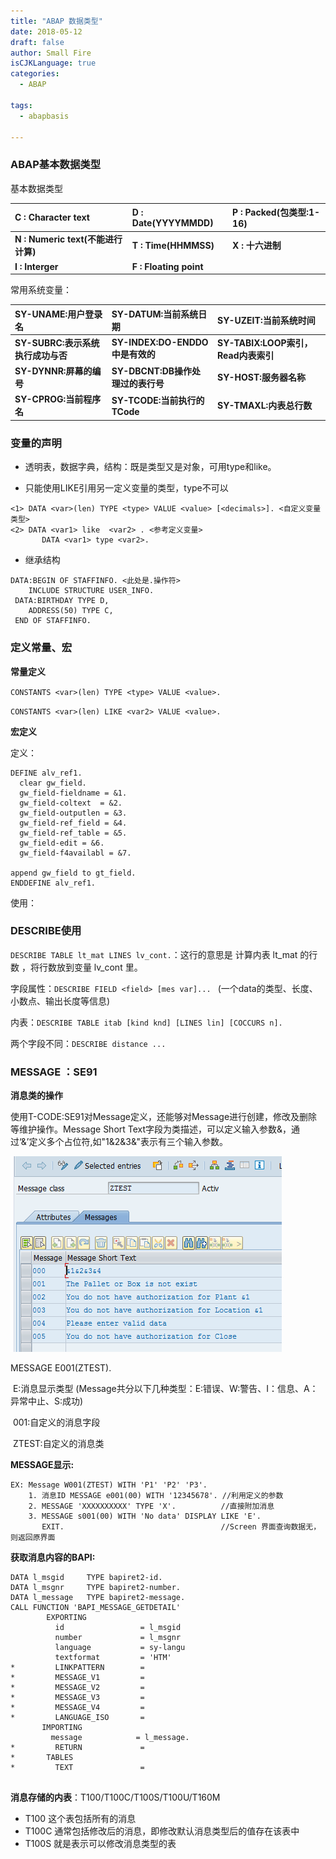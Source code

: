 ```yaml
---
title: "ABAP 数据类型"
date: 2018-05-12
draft: false
author: Small Fire
isCJKLanguage: true
categories: 
  - ABAP

tags: 
  - abapbasis

---
```


### ABAP基本数据类型

  基本数据类型

| C : Character text                 | D : Date(YYYYMMDD)     | P : Packed(包类型:1-16) |
| :--------------------------------- | :--------------------- | :---------------------- |
| **N : Numeric text(不能进行计算)** | **T : Time(HHMMSS)**   | **X : 十六进制**        |
| **I : Interger**                   | **F : Floating point** |                         |

   常用系统变量：

| SY-UNAME:用户登录名     | SY-DATUM:当前系统日期                 | SY-UZEIT:当前系统时间 |
| :---------------------- | :-------------------------------- | :--------------------- |
| **SY-SUBRC:表示系统执行成功与否** | **SY-INDEX:DO-ENDDO 中是有效的** | **SY-TABIX:LOOP索引，Read内表索引** |
| **SY-DYNNR:屏幕的编号** | **SY-DBCNT:DB操作处理过的表行号** | **SY-HOST:服务器名称** |
| **SY-CPROG:当前程序名** | **SY-TCODE:当前执行的TCode** | **SY-TMAXL:内表总行数** |

### 变量的声明
- 透明表，数据字典，结构：既是类型又是对象，可用type和like。

- 只能使用LIKE引用另一定义变量的类型，type不可以

```JS
<1> DATA <var>(len) TYPE <type> VALUE <value> [<decimals>]. <自定义变量类型>
<2> DATA <var1> like  <var2> . <参考定义变量>
	   DATA <var1> type <var2>. 
```

- 继承结构

```JS
DATA:BEGIN OF STAFFINFO. <此处是.操作符>
    INCLUDE STRUCTURE USER_INFO.
 DATA:BIRTHDAY TYPE D,
    ADDRESS(50) TYPE C,
 END OF STAFFINFO.
```

### 定义常量、宏

**常量定义**

​	  `CONSTANTS <var>(len) TYPE <type> VALUE <value>.`

​	  `CONSTANTS <var>(len) LIKE <var2> VALUE <value>.
`

**宏定义** 

定义：

```ABAP
DEFINE alv_ref1.
  clear gw_field.
  gw_field-fieldname = &1.
  gw_field-coltext  = &2.
  gw_field-outputlen = &3.
  gw_field-ref_field = &4.
  gw_field-ref_table = &5.
  gw_field-edit = &6.
  gw_field-f4availabl = &7.
 
append gw_field to gt_field.
ENDDEFINE alv_ref1.
```
使用：



###  DESCRIBE使用

`DESCRIBE TABLE lt_mat LINES lv_cont.`：这行的意思是 计算内表 lt_mat 的行数 ，将行数放到变量 lv_cont 里。

字段属性：`DESCRIBE FIELD <field> [mes var]...
 `     (一个data的类型、长度、小数点、输出长度等信息)

内表：`DESCRIBE TABLE itab [kind knd] [LINES lin] [COCCURS n].`

两个字段不同：`DESCRIBE distance ...`

### MESSAGE ：SE91

 **消息类的操作**

​	使用T-CODE:SE91对Message定义，还能够对Message进行创建，修改及删除等维护操作。Message Short Text字段为类描述，可以定义输入参数&，通过‘&’定义多个占位符,如"1&2&3&"表示有三个输入参数。

![定义消息类](/images/ABAP/SE91.jpg)

MESSAGE E001(ZTEST).

​	E:消息显示类型 (Message共分以下几种类型：E:错误、W:警告、I：信息、A：异常中止、S:成功)

​	001:自定义的消息字段

​	ZTEST:自定义的消息类

**MESSAGE显示:**

```JS
EX: Message W001(ZTEST) WITH 'P1' 'P2' 'P3'.
	1. 消息ID MESSAGE e001(00) WITH '12345678'. //利用定义的参数
	2. MESSAGE 'XXXXXXXXXX' TYPE 'X'.          //直接附加消息
	3. MESSAGE s001(00) WITH 'No data' DISPLAY LIKE 'E'.
   	   EXIT.                                   //Screen 界面查询数据无，则返回原界面
```

**获取消息内容的BAPI:**

```JS
DATA l_msgid     TYPE bapiret2-id.
DATA l_msgnr     TYPE bapiret2-number.
DATA l_message   TYPE bapiret2-message.
CALL FUNCTION 'BAPI_MESSAGE_GETDETAIL'
        EXPORTING
          id                 = l_msgid
          number             = l_msgnr
          language           = sy-langu
          textformat         = 'HTM'
*         LINKPATTERN        =
*         MESSAGE_V1         =
*         MESSAGE_V2         =
*         MESSAGE_V3         =
*         MESSAGE_V4         =
*         LANGUAGE_ISO       =
       IMPORTING
         message            = l_message.
*         RETURN             =
*       TABLES
*         TEXT               =    
  
```

**消息存储的内表**：T100/T100C/T100S/T100U/T160M

- T100 这个表包括所有的消息
- T100C 通常包括修改后的消息，即修改默认消息类型后的值存在该表中
- T100S 就是表示可以修改消息类型的表

